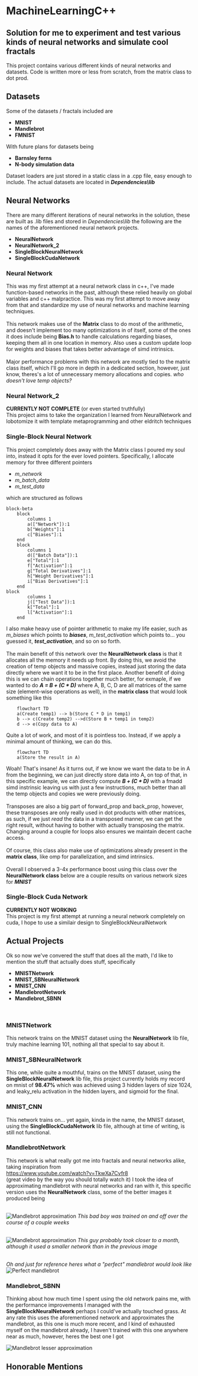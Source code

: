 # MachineLearningC++
## Solution for me to experiment and test various kinds of neural networks and simulate cool fractals
This project contains various different kinds of neural networks and datasets. Code is written more or less from scratch, from the matrix class to dot prod.

## Datasets
Some of the datasets / fractals included are
* **MNIST**
* **Mandlebrot**
* **FMNIST**

With future plans for datasets being
* **Barnsley ferns**
* **N-body simulation data**

Dataset loaders are just stored in a static class in a .cpp file, easy enough to include. The actual datasets are located in **_Dependencies\lib_**
<br>

## Neural Networks
There are many different iterations of neural networks in the solution, these are built as .lib files and stored in *Dependencies\lib* the following are the names of the aforementioned neural network projects.
* **NeuralNetwork**
* **NeuralNetwork_2**
* **SingleBlockNeuralNetwork**
* **SingleBlockCudaNetwork**

### Neural Network
This was my first attempt at a neural network class in c++, I've made function-based networks in the past, although these relied heavily on global variables and c++ malpractice. This was my first attempt to move away from that and standardize my use of neural networks and machine learning techniques.
<br><br>
This network makes use of the **Matrix** class to do most of the arithmetic, and doesn't implement too many optimizations in of itself, some of the ones it does include being **Bias.h** to handle calculations regarding biases, keeping them all in one location in memory. Also uses a custom update loop for weights and biases that takes better advantage of simd intrinsics.
<br><br>
Major performance problems with this network are mostly tied to the matrix class itself, which I'll go more in depth in a dedicated section, however, just know, theres's a lot of unnecessary memory allocations and copies. *who doesn't love temp objects?* 
<br>

### Neural Network_2
**CURRENTLY NOT COMPLETE** (or even started truthfully) <br>
This project aims to take the organization I learned from NeuralNetwork and lobotomize it with template metaprogramming and other eldritch techniques

### Single-Block Neural Network
This project completely does away with the Matrix class I poured my soul into, instead it opts for the ever loved pointers. Specifically, I allocate memory for three different pointers
* *m_network*
* *m_batch_data*
* *m_test_data*

which are structured as follows <br>

```mermaid
block-beta
    block
        columns 1
        a(["Network"]):1
        b["Weights"]:1
        c["Biases"]:1
    end
    block
        columns 1
        d(["Batch Data"]):1
        e["Total"]:1
        f["Activation"]:1
        g["Total Derivatives"]:1
        h["Weight Derivatives"]:1
        i["Bias Derivatives"]:1
    end
block
        columns 1
        j(["Test Data"]):1
        k["Total"]:1
        l["Activation"]:1
    end
```

I also make heavy use of pointer arithmetic to make my life easier, such as *m_biases* which points to **_biases_**, *m_test_activation* which points to... you guessed it, **_test_activation_**, and so on so forth.
<br><br>
The main benefit of this network over the **NeuralNetwork class** is that it allocates all the memory it needs up front. By doing this, we avoid the creation of temp objects and massive copies, instead just storing the data directly where we want it to be in the first place. Another benefit of doing this is we can chain operations together much better, for exmaple, if we wanted to do **_A = B + (C * D)_** where A, B, C, D are all matrices of the same size (element-wise operations as well), in the **matrix class** that would look something like this

```mermaid
    flowchart TD
    a(Create temp1) --> b(Store C * D in temp1)
    b --> c(Create temp2) -->d(Store B + temp1 in temp2)
    d --> e(Copy data to A)
```

Quite a lot of work, and most of it is pointless too. Instead, if we apply a minimal amount of thinking, we can do this.

```mermaid
    flowchart TD
    a(Store the result in A)
```

Woah! That's insane! As it turns out, if we know we want the data to be in A from the beginning, we can just directly store data into A, on top of that, in this specific example, we can directly compute **_B + (C * D)_** with a fmadd simd instrinsic leaving us with just a few instructions, much better than all the temp objects and copies we were previously doing.
<br><br>
Transposes are also a big part of forward_prop and back_prop, however, these transposes are only really used in dot products with other matrices, as such, if we just *read* the data in a transposed manner, we can get the right result, without having to bother with actually transposing the matrix. Changing around a couple for loops also ensures we maintain decent cache access.
<br><br>
Of course, this class also make use of optimizations already present in the **matrix class**, like omp for parallelization, and simd intrinsics.
<br><br>
Overall I observed a 3-4x performance boost using this class over the **NeuralNetwork class** below are a couple results on various network sizes for **_MNIST_**
<br>

### Single-Block Cuda Network
**CURRENTLY NOT WORKING** <br>
This project is my first attempt at running a neural network completely on cuda, I hope to use a similair design to SingleBlockNeuralNetwork


## Actual Projects
Ok so now we've convered the stuff that does all the math, I'd like to mention the stuff that actually does stuff, specifically
* **MNISTNetwork**
* **MNIST_SBNeuralNetwork**
* **MNIST_CNN**
* **MandlebrotNetwork**
* **Mandlebrot_SBNN**
<br>

### MNISTNetwork
This network trains on the MNIST dataset using the **NeuralNetwork** lib file, truly machine learning 101, nothing all that special to say about it.
<br>

### MNIST_SBNeuralNetwork
This one, while quite a mouthful, trains on the MNIST dataset, using the **SingleBlockNeuralNetwork** lib file, this project currently holds my record on mnist of **98.47%** which was achieved using 3 hidden layers of size 1024, and leaky_relu activation in the hidden layers, and sigmoid for the final.
<br>

### MNIST_CNN
This network trains on... yet again, kinda in the name, the MNIST dataset, using the **SingleBlockCudaNetwork** lib file, although at time of writing, is still not functional.
<br>

### MandlebrotNetwork
This network is what really got me into fractals and neural networks alike, taking inspiration from <br>https://www.youtube.com/watch?v=TkwXa7Cvfr8<br>
(great video by the way you should totally watch it) I took the idea of approximating mandlebrot with neural networks and ran with it, this specific version uses the **NeuralNetwork** class, some of the better images it produced being<br><br>

![Mandlebrot approximation](https://github.com/Joey574/MLImageLearning/blob/main/Mandlebrot%20Aproximations/4-27-24%20Big%20Network%202/5_9_24_final(19).bmp)
*This bad boy was trained on and off over the course of a couple weeks* <br><br>

![Mandlebrot approximation](https://github.com/Joey574/MLImageLearning/blob/main/Mandlebrot%20Aproximations/4-25-24%20Big%20Network%201/4_27_24_epoch1.bmp)
*This guy probably took closer to a month, although it used a smaller network than in the previous image*<br><br>

*Oh and just for reference heres what a "perfect" mandlebrot would look like* <br>
![Perfect mandlebrot](https://github.com/Joey574/MLImageLearning/blob/main/Mandlebrot%20Aproximations/PerfectMandlebrots/1920_1080_500_0.95.bmp)

### Mandlebrot_SBNN
Thinking about how much time I spent using the old network pains me, with the performance improvements I managed with the **SingleBlockNeuralNetwork** perhaps I could've actually touched grass. At any rate this uses the aforementioned network and approximates the mandlebrot, as this one is much more recent, and I kind of exhausted myself on the mandlebrot already, I haven't trained with this one anywhere near as much, however, heres the best one I got

![Mandlebrot lesser approximation](https://github.com/Joey574/MLImageLearning/blob/main/Mandlebrot%20Aproximations/9-12-24%20Desktop/big%20net%2C%20new%20system/final.bmp)

## Honorable Mentions
